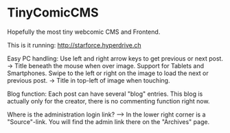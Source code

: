 # TinyComicCMS
Hopefully the most tiny webcomic CMS and Frontend. 

This is it running: http://starforce.hyperdrive.ch

Easy PC handling: Use left and right arrow keys to get previous or next post.
-> Title beneath the mouse when over image.
Support for Tablets and Smartphones. Swipe to the left or right on the image to load the next or previous post.
-> Title in top-left of image when touching.

Blog function: Each post can have several "blog" entries. This blog is actually only for the creator, there is no commenting function right now.

Where is the administration login link?
--> In the lower right corner is a "Source"-link. You will find the admin link there on the "Archives" page.
